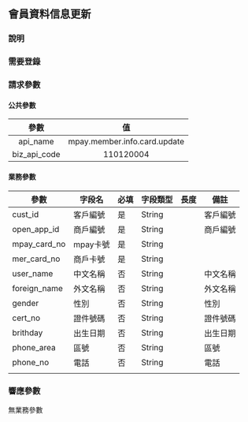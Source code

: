 ## 會員資料信息更新

### 說明

### 需要登錄

### 請求參數

#### 公共參數

|     參數     |              值              |
| :----------: | :--------------------------: |
|   api_name   | mpay.member.info.card.update |
| biz_api_code |          110120004           |

#### 業務參數

| 參數         | 字段名   | 必填 | 字段類型 | 長度 | 備註     |
| ------------ | -------- | ---- | -------- | ---- | -------- |
| cust_id      | 客戶編號 | 是   | String   |      | 客戶編號 |
| open_app_id  | 商戶編號 | 是   | String   |      | 商戶編號 |
| mpay_card_no | mpay卡號 | 是   | String   |      |          |
| mer_card_no  | 商戶卡號 | 是   | String   |      |          |
| user_name    | 中文名稱 | 否   | String   |      | 中文名稱 |
| foreign_name | 外文名稱 | 否   | String   |      | 外文名稱 |
| gender       | 性別     | 否   | String   |      | 性別     |
| cert_no      | 證件號碼 | 否   | String   |      | 證件號碼 |
| brithday     | 出生日期 | 否   | String   |      | 出生日期 |
| phone_area   | 區號     | 否   | String   |      | 區號     |
| phone_no     | 電話     | 否   | String   |      | 電話     |
|              |          |      |          |      |          |

### 響應參數

無業務參數


